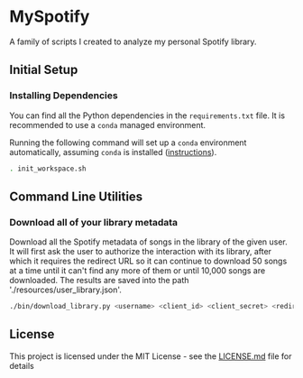 # MySpotify

A family of scripts I created to analyze my personal Spotify library.

## Initial Setup

### Installing Dependencies

You can find all the Python dependencies in the `requirements.txt` file. It is recommended to use a `conda` managed environment.

Running the following command will set up a `conda` environment automatically, assuming `conda` is installed ([instructions](https://docs.conda.io/projects/conda/en/latest/user-guide/install/index.html)).

```bash
. init_workspace.sh
```

## Command Line Utilities

### Download all of your library metadata

Download all the Spotify metadata of songs in the library of the given user. It will first ask the user to authorize the interaction with its library, after which it requires the redirect URL so it can continue to download 50 songs at a time until it can't find any more of them or until 10,000 songs are downloaded. The results are saved into the path './resources/user_library.json'.

```bash
./bin/download_library.py <username> <client_id> <client_secret> <redirect_uri>
```

## License

This project is licensed under the MIT License - see the [LICENSE.md](LICENSE) file for details
